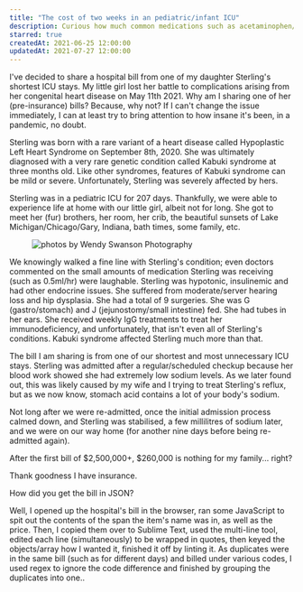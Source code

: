 ```yaml
---
title: "The cost of two weeks in an pediatric/infant ICU"
description: Curious how much common medications such as acetaminophen/paracetamol cost in an ICU? What about the actual daily room cost in an ICU? Or, specific treatments/labs? I'm sharing the itemised bill of one of my daughter's 5 ICU addmissions to highlight the (pre-insurance) cost of being in a pediatric/infant Intensive Care Unit.
starred: true
createdAt: 2021-06-25 12:00:00
updatedAt: 2021-07-27 12:00:00
---
```


<div class="container">
  <p class="lead">I've decided to share a hospital bill from one of my daughter Sterling's shortest ICU stays. My little girl lost her battle to complications arising from her congenital heart disease on May 11th 2021. Why am I sharing one of her (pre-insurance) bills? Because, why not? If I can't change the issue immediately, I can at least try to bring attention to how insane it's been, in a pandemic, no doubt.</p>

  <p>Sterling was born with a rare variant of a heart disease called Hypoplastic Left Heart Syndrome on September 8th, 2020. She was ultimately diagnosed with a very rare genetic condition called Kabuki syndrome at three months old. Like other syndromes, features of Kabuki syndrome can be mild or severe. Unfortunately, Sterling was severely affected by hers.</p>

  <p class="mb-0">Sterling was in a pediatric ICU for 207 days. Thankfully, we were able to experience life at home with our little girl, albeit not for long. She got to meet her (fur) brothers, her room, her crib, the beautiful sunsets of Lake Michigan/Chicago/Gary, Indiana, bath times, some family, etc.</p>

  <figure class="figure mt-4 mb-4">
    <img src="https://sterlingstrong.foundation/i/banksys-balloon-girl.gif" class="mw-100" title="photos by Wendy Swanson Photography">
  </figure>

  <p>We knowingly walked a fine line with Sterling's condition; even doctors commented on the small amounts of medication Sterling was receiving (such as 0.5ml/hr) were laughable. Sterling was hypotonic, insulinemic and had other endocrine issues. She suffered from moderate/server hearing loss and hip dysplasia. She had a total of 9 surgeries. She was G (gastro/stomach) and J (jejunostomy/small intestine) fed. She had tubes in her ears. She received weekly IgG treatments to treat her immunodeficiency, and unfortunately, that isn't even all of Sterling's conditions. Kabuki syndrome affected Sterling much more than that.</p>

  <p>The bill I am sharing is from one of our shortest and most unnecessary ICU stays. Sterling was admitted after a regular/scheduled checkup because her blood work showed she had extremely low sodium levels. As we later found out, this was likely caused by my wife and I trying to treat Sterling's reflux, but as we now know, stomach acid contains a lot of your body's sodium.</p>

  <p>Not long after we were re-admitted, once the initial admission process calmed down, and Sterling was stabilised, a few millilitres of sodium later, and we were on our way home (for another nine days before being re-admitted again).</p>

  <p class="mb-5">After the first bill of $2,500,000+, $260,000 is nothing for my family... right? </p>

  <p>Thank goodness I have insurance.</p>
  <cost-of-two-weeks-in-the-icu></cost-of-two-weeks-in-the-icu>
  <p class="lead">How did you get the bill in JSON?</p>
  <p>Well, I opened up the hospital's bill in the browser, ran some JavaScript to spit out the contents of the span the item's name was in, as well as the price. Then, I copied them over to Sublime Text, used the multi-line tool, edited each line (simultaneously) to be wrapped in quotes, then keyed the objects/array how I wanted it, finished it off by linting it. As duplicates were in the same bill (such as for different days) and billed under various codes, I used regex to ignore the code difference and finished by grouping the duplicates into one..</p>
</div>

